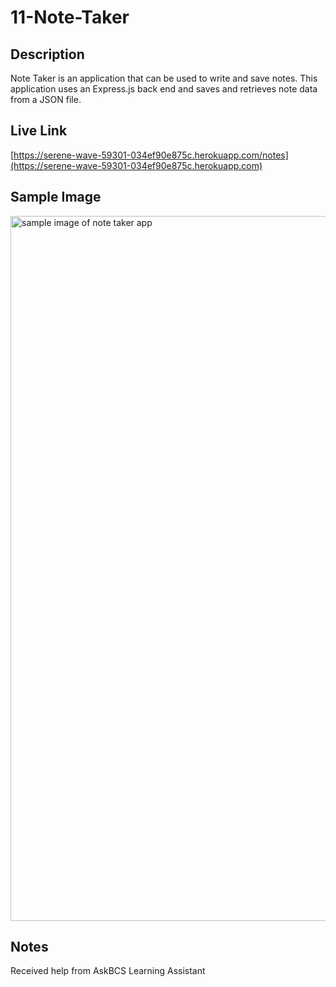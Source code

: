 # 11-Note-Taker
## Description
Note Taker is an application that can be used to write and save notes. This application uses an Express.js back end and saves and retrieves note data from a JSON file.

## Live Link
[https://serene-wave-59301-034ef90e875c.herokuapp.com/notes](https://serene-wave-59301-034ef90e875c.herokuapp.com)

## Sample Image
<img width="1128" alt="sample image of note taker app" src="https://github.com/sangelito/11-Note-Taker/assets/129316135/962d9521-abca-4f7d-b05d-46081ac8d263">

## Notes
Received help from AskBCS Learning Assistant 
